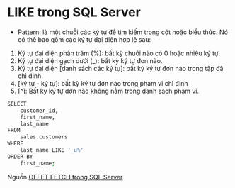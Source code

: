 # LIKE trong SQL Server
- Pattern: là một chuỗi các ký tự để tìm kiếm trong cột hoặc biểu thức. Nó có thể bao gồm các ký tự đại diện hợp lệ sau:
1. Ký tự đại diện phần trăm (%): bất kỳ chuỗi nào có 0 hoặc nhiều ký tự.
2. Ký tự đại diện gạch dưới (_): bất kỳ ký tự đơn nào.
3. Ký tự đại diện [danh sách các ký tự]: bất kỳ ký tự đơn nào trong tập đã chỉ định.
4. [ký tự - ký tự]: bất kỳ ký tự đơn nào trong phạm vi chỉ định
5. [^]: Bất kỳ ký tự đơn nào không nằm trong danh sách phạm vi.
```sh
SELECT
    customer_id,
    first_name,
    last_name
FROM
    sales.customers
WHERE
    last_name LIKE '_u%'
ORDER BY
    first_name;
```
Nguồn [OFFET FETCH trong SQL Server](https://comdy.vn/sql-server/like-trong-sql-server/)

